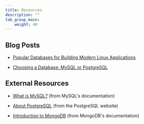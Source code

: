 ```yaml
---
title: Resources
description: ""
tab_group_main:
    weight: 40
---
```


## Blog Posts

- [Popular Databases for Building Modern Linux Applications](https://www.linode.com/blog/databases/popular-databases-for-building-modern-linux-applications/)

- [Choosing a Database: MySQL or PostgreSQL](https://www.linode.com/blog/databases/choosing-a-database-mysql-or-postgresql/)

## External Resources

- [What is MySQL?](https://dev.mysql.com/doc/refman/8.0/en/what-is-mysql.html) (from MySQL's documentation)

- [About PostgreSQL](https://www.postgresql.org/about/) (from the PostgreSQL website)

- [Introduction to MongoDB](https://docs.mongodb.com/manual/introduction/) (from MongoDB's documentation)